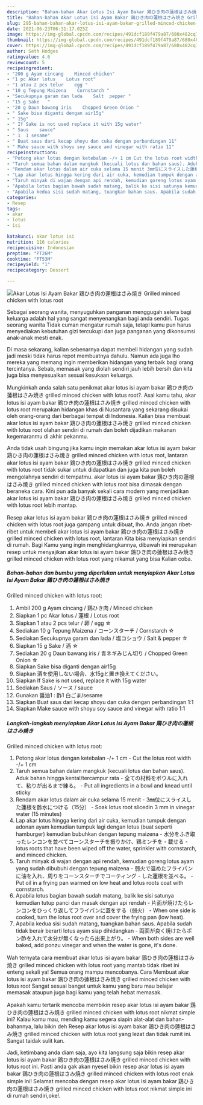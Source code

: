 ```yaml
---
description: "Bahan-bahan Akar Lotus Isi Ayam Bakar 鶏ひき肉の蓮根はさみ焼き Grilled minced chicken with lotus root yang enak Untuk Jualan"
title: "Bahan-bahan Akar Lotus Isi Ayam Bakar 鶏ひき肉の蓮根はさみ焼き Grilled minced chicken with lotus root yang enak Untuk Jualan"
slug: 295-bahan-bahan-akar-lotus-isi-ayam-bakar-grilled-minced-chicken-with-lotus-root-yang-enak-untuk-jualan
date: 2021-06-23T06:31:17.025Z
image: https://img-global.cpcdn.com/recipes/491dcf189f479a87/680x482cq70/akar-lotus-isi-ayam-bakar-鶏ひき肉の蓮根はさみ焼き-grilled-minced-chicken-with-lotus-root-foto-resep-utama.jpg
thumbnail: https://img-global.cpcdn.com/recipes/491dcf189f479a87/680x482cq70/akar-lotus-isi-ayam-bakar-鶏ひき肉の蓮根はさみ焼き-grilled-minced-chicken-with-lotus-root-foto-resep-utama.jpg
cover: https://img-global.cpcdn.com/recipes/491dcf189f479a87/680x482cq70/akar-lotus-isi-ayam-bakar-鶏ひき肉の蓮根はさみ焼き-grilled-minced-chicken-with-lotus-root-foto-resep-utama.jpg
author: Seth Hodges
ratingvalue: 4.6
reviewcount: 5
recipeingredient:
- "200 g Ayam cincang    Minced chicken"
- "1 pc Akar lotus    Lotus root"
- "1 atau 2 pcs telur    egg "
- "10 g Tepung Maizena    Cornstarch "
- "Secukupnya garam dan lada    Salt  pepper "
- "15 g Sake   "
- "20 g Daun bawang iris    Chopped Green Onion "
- " Sake bisa diganti dengan air15g"
- " 15g"
- " If Sake is not used replace it with 15g water"
- " Saus    sauce"
- " 1  1 sesame"
- " Buat saus dari kecap shoyu dan cuka dengan perbandingan 11"
- " Make sauce with shoyu soy sauce and vinegar with ratio 11"
recipeinstructions:
- "Potong akar lotus dengan ketebalan -/+ 1 cm Cut the lotus root width -/+ 1 cm"
- "Taruh semua bahan dalam mangkuk (kecuali lotus dan bahan saus). Aduk bahan hingga kental/tercampur rata 全ての材料をボウルに入れて、粘りが出るまで練る。 Put all ingredients in a bowl and knead until sticky"
- "Rendam akar lotus dalam air cuka selama 15 menit 3㎜位にスライスした蓮根を酢水につける（15分） Soak lotus root sliced ​​in 3 mm in vinegar water (15 minutes)"
- "Lap akar lotus hingga kering dari air cuka, kemudian tumpuk dengan adonan ayam kemudian tumpuk lagi dengan lotus (buat seperti hamburger) kemudian bubuhkan dengan tepung maizena 水分をふき取ったレンコンを並べてコーンスターチを振りかけ、鶏ミンチを 載せる lotus roots that have been wiped off the water, sprinkler with cornstarch, and minced chicken."
- "Taruh minyak di wajan dengan api rendah, kemudian goreng lotus ayam yang sudah dibubuhi dengan tepung maizena 弱火で温めたフライパンに油を入れ、周りをコーンスターチでコーティング した蓮根を並べる。 Put oil in a frying pan warmed on low heat and lotus roots coat with cornstarch."
- "Apabila lotus bagian bawah sudah matang, balik ke sisi satunya kemudian tutup panci dan masak dengan api rendah 片面が焼けたらレンコンをひっくり返してフライパンに蓋をする（弱火） When one side is cooked, turn the lotus root over and cover the frying pan (low heat)."
- "Apabila kedua sisi sudah matang, tuangkan bahan saus. Apabila sudah tidak berair berarti lotus ayam siap dihidangkan 両面が良く焼けたらポン酢を入れて水分が無くなったら出来上がり。 When both sides are well baked, add ponzu vinegar and when the water is gone, it&#39;s done."
categories:
- Resep
tags:
- akar
- lotus
- isi

katakunci: akar lotus isi 
nutrition: 116 calories
recipecuisine: Indonesian
preptime: "PT26M"
cooktime: "PT53M"
recipeyield: "1"
recipecategory: Dessert

---
```



![Akar Lotus Isi Ayam Bakar 鶏ひき肉の蓮根はさみ焼き
Grilled minced chicken with lotus root](https://img-global.cpcdn.com/recipes/491dcf189f479a87/680x482cq70/akar-lotus-isi-ayam-bakar-鶏ひき肉の蓮根はさみ焼き-grilled-minced-chicken-with-lotus-root-foto-resep-utama.jpg)

Sebagai seorang wanita, menyuguhkan panganan menggugah selera bagi keluarga adalah hal yang sangat menyenangkan bagi anda sendiri. Tugas seorang  wanita Tidak cuman mengatur rumah saja, tetapi kamu pun harus menyediakan kebutuhan gizi tercukupi dan juga panganan yang dikonsumsi anak-anak mesti enak.

Di masa  sekarang, kalian sebenarnya dapat membeli hidangan yang sudah jadi meski tidak harus repot membuatnya dahulu. Namun ada juga lho mereka yang memang ingin memberikan hidangan yang terbaik bagi orang tercintanya. Sebab, memasak yang diolah sendiri jauh lebih bersih dan kita juga bisa menyesuaikan sesuai kesukaan keluarga. 



Mungkinkah anda salah satu penikmat akar lotus isi ayam bakar 鶏ひき肉の蓮根はさみ焼き
grilled minced chicken with lotus root?. Asal kamu tahu, akar lotus isi ayam bakar 鶏ひき肉の蓮根はさみ焼き
grilled minced chicken with lotus root merupakan hidangan khas di Nusantara yang sekarang disukai oleh orang-orang dari berbagai tempat di Indonesia. Kalian bisa membuat akar lotus isi ayam bakar 鶏ひき肉の蓮根はさみ焼き
grilled minced chicken with lotus root olahan sendiri di rumah dan boleh dijadikan makanan kegemaranmu di akhir pekanmu.

Anda tidak usah bingung jika kamu ingin memakan akar lotus isi ayam bakar 鶏ひき肉の蓮根はさみ焼き
grilled minced chicken with lotus root, lantaran akar lotus isi ayam bakar 鶏ひき肉の蓮根はさみ焼き
grilled minced chicken with lotus root tidak sukar untuk didapatkan dan juga kita pun boleh mengolahnya sendiri di tempatmu. akar lotus isi ayam bakar 鶏ひき肉の蓮根はさみ焼き
grilled minced chicken with lotus root bisa dimasak dengan beraneka cara. Kini pun ada banyak sekali cara modern yang menjadikan akar lotus isi ayam bakar 鶏ひき肉の蓮根はさみ焼き
grilled minced chicken with lotus root lebih mantap.

Resep akar lotus isi ayam bakar 鶏ひき肉の蓮根はさみ焼き
grilled minced chicken with lotus root juga gampang untuk dibuat, lho. Anda jangan ribet-ribet untuk membeli akar lotus isi ayam bakar 鶏ひき肉の蓮根はさみ焼き
grilled minced chicken with lotus root, lantaran Kita bisa menyiapkan sendiri di rumah. Bagi Kamu yang ingin menghidangkannya, dibawah ini merupakan resep untuk menyajikan akar lotus isi ayam bakar 鶏ひき肉の蓮根はさみ焼き
grilled minced chicken with lotus root yang nikamat yang bisa Kalian coba.

<!--inarticleads1-->

##### Bahan-bahan dan bumbu yang diperlukan untuk menyiapkan Akar Lotus Isi Ayam Bakar 鶏ひき肉の蓮根はさみ焼き
Grilled minced chicken with lotus root:

1. Ambil 200 g Ayam cincang / 鶏ひき肉 / Minced chicken
1. Siapkan 1 pc Akar lotus / 蓮根 / Lotus root
1. Siapkan 1 atau 2 pcs telur / 卵 / egg ☆
1. Sediakan 10 g Tepung Maizena / コーンスターチ / Cornstarch ☆
1. Sediakan Secukupnya garam dan lada / 塩コショウ / Salt &amp; pepper ☆
1. Siapkan 15 g Sake / 酒 ☆
1. Sediakan 20 g Daun bawang iris / 青ネギみじん切り / Chopped Green Onion ☆
1. Siapkan  Sake bisa diganti dengan air15g
1. Siapkan  酒を使用しない場合、水15gと置き換えてください。
1. Siapkan  If Sake is not used, replace it with 15g water
1. Sediakan  Saus / ソース / sauce
1. Gunakan  醤油1 : 酢1 白ごま/sesame
1. Siapkan  Buat saus dari kecap shoyu dan cuka dengan perbandingan 1:1
1. Siapkan  Make sauce with shoyu soy sauce and vinegar with ratio 1:1




<!--inarticleads2-->

##### Langkah-langkah menyiapkan Akar Lotus Isi Ayam Bakar 鶏ひき肉の蓮根はさみ焼き
Grilled minced chicken with lotus root:

1. Potong akar lotus dengan ketebalan -/+ 1 cm - Cut the lotus root width -/+ 1 cm
1. Taruh semua bahan dalam mangkuk (kecuali lotus dan bahan saus). Aduk bahan hingga kental/tercampur rata - 全ての材料をボウルに入れて、粘りが出るまで練る。 - Put all ingredients in a bowl and knead until sticky
1. Rendam akar lotus dalam air cuka selama 15 menit - 3㎜位にスライスした蓮根を酢水につける（15分） - Soak lotus root sliced ​​in 3 mm in vinegar water (15 minutes)
1. Lap akar lotus hingga kering dari air cuka, kemudian tumpuk dengan adonan ayam kemudian tumpuk lagi dengan lotus (buat seperti hamburger) kemudian bubuhkan dengan tepung maizena - 水分をふき取ったレンコンを並べてコーンスターチを振りかけ、鶏ミンチを - 載せる - lotus roots that have been wiped off the water, sprinkler with cornstarch, and minced chicken.
1. Taruh minyak di wajan dengan api rendah, kemudian goreng lotus ayam yang sudah dibubuhi dengan tepung maizena - 弱火で温めたフライパンに油を入れ、周りをコーンスターチでコーティング - した蓮根を並べる。 - Put oil in a frying pan warmed on low heat and lotus roots coat with cornstarch.
1. Apabila lotus bagian bawah sudah matang, balik ke sisi satunya kemudian tutup panci dan masak dengan api rendah - 片面が焼けたらレンコンをひっくり返してフライパンに蓋をする（弱火） - When one side is cooked, turn the lotus root over and cover the frying pan (low heat).
1. Apabila kedua sisi sudah matang, tuangkan bahan saus. Apabila sudah tidak berair berarti lotus ayam siap dihidangkan - 両面が良く焼けたらポン酢を入れて水分が無くなったら出来上がり。 - When both sides are well baked, add ponzu vinegar and when the water is gone, it&#39;s done.




Wah ternyata cara membuat akar lotus isi ayam bakar 鶏ひき肉の蓮根はさみ焼き
grilled minced chicken with lotus root yang mantab tidak ribet ini enteng sekali ya! Semua orang mampu mencobanya. Cara Membuat akar lotus isi ayam bakar 鶏ひき肉の蓮根はさみ焼き
grilled minced chicken with lotus root Sangat sesuai banget untuk kamu yang baru mau belajar memasak ataupun juga bagi kamu yang telah hebat memasak.

Apakah kamu tertarik mencoba membikin resep akar lotus isi ayam bakar 鶏ひき肉の蓮根はさみ焼き
grilled minced chicken with lotus root nikmat simple ini? Kalau kamu mau, mending kamu segera siapin alat-alat dan bahan-bahannya, lalu bikin deh Resep akar lotus isi ayam bakar 鶏ひき肉の蓮根はさみ焼き
grilled minced chicken with lotus root yang lezat dan tidak rumit ini. Sangat taidak sulit kan. 

Jadi, ketimbang anda diam saja, ayo kita langsung saja bikin resep akar lotus isi ayam bakar 鶏ひき肉の蓮根はさみ焼き
grilled minced chicken with lotus root ini. Pasti anda gak akan nyesel bikin resep akar lotus isi ayam bakar 鶏ひき肉の蓮根はさみ焼き
grilled minced chicken with lotus root enak simple ini! Selamat mencoba dengan resep akar lotus isi ayam bakar 鶏ひき肉の蓮根はさみ焼き
grilled minced chicken with lotus root nikmat simple ini di rumah sendiri,oke!.

